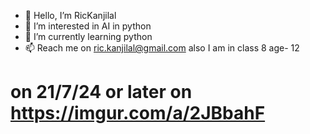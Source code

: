 - 👋 Hello, I’m RicKanjilal
- 👀 I’m interested in AI in python
- 🌱 I’m currently learning python
- 📫 Reach me on ric.kanjilal@gmail.com
also I am in class 8 age- 12


# on 21/7/24 or later on https://imgur.com/a/2JBbahF
